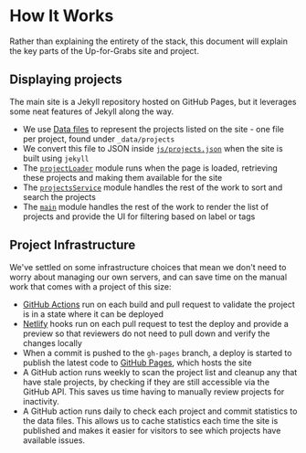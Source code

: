 # How It Works

Rather than explaining the entirety of the stack, this document will explain
the key parts of the Up-for-Grabs site and project.

## Displaying projects

The main site is a Jekyll repository hosted on GitHub Pages, but it leverages
some neat features of Jekyll along the way.

- We use [Data files](https://jekyllrb.com/docs/datafiles/) to represent the
  projects listed on the site - one file per project, found under
  `_data/projects`
- We convert this file to JSON inside [`js/projects.json`](../js/projects.json)
  when the site is built using `jekyll`
- The [`projectLoader`](../js/projectLoader.js) module runs when the
  page is loaded, retrieving these projects and making them available for the
  site
- The [`projectsService`](../js/projectsService.js) module handles
  the rest of the work to sort and search the projects
- The [`main`](../js/main.js) module handles the rest of the work to
  render the list of projects and provide the UI for filtering based on label
  or tags

## Project Infrastructure

We've settled on some infrastructure choices that mean we don't need to worry
about managing our own servers, and can save time on the manual work that comes
with a project of this size:

- [GitHub Actions](https://github.com/features/actions) run on each build and
  pull request to validate the project is in a state where it can be deployed
- [Netlify](https://www.netlify.com/) hooks run on each pull request to test the
  deploy and provide a preview so that reviewers do not need to pull down and
  verify the changes locally
- When a commit is pushed to the `gh-pages` branch, a deploy is started to
  publish the latest code to [GitHub Pages](https://pages.github.com/), which
  hosts the site
- A GitHub action runs weekly to scan the project list and cleanup any that have
  stale projects, by checking if they are still accessible via the GitHub API. This
  saves us time having to manually review projects for inactivity.
- A GitHub action runs daily to check each project and commit statistics to the
  data files. This allows us to cache statistics each time the site is published
  and makes it easier for visitors to see which projects have available issues.
